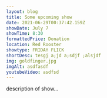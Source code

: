 ```yaml
---
layout: blog
title: Some upcoming show
date: 2021-06-29T00:37:42.159Z
showDate: July 7
showTime: 8:30
formattedPrice: Donation
location: Red Rooster
showtype: FRIDAY FLICK
shortDesc: tesgj a;jd a;sdjf ;alsjdf
img: goldfinger.jpg
imgAlt: asdfasdf
youtubeVideo: asdfsd
---
```

description of show...